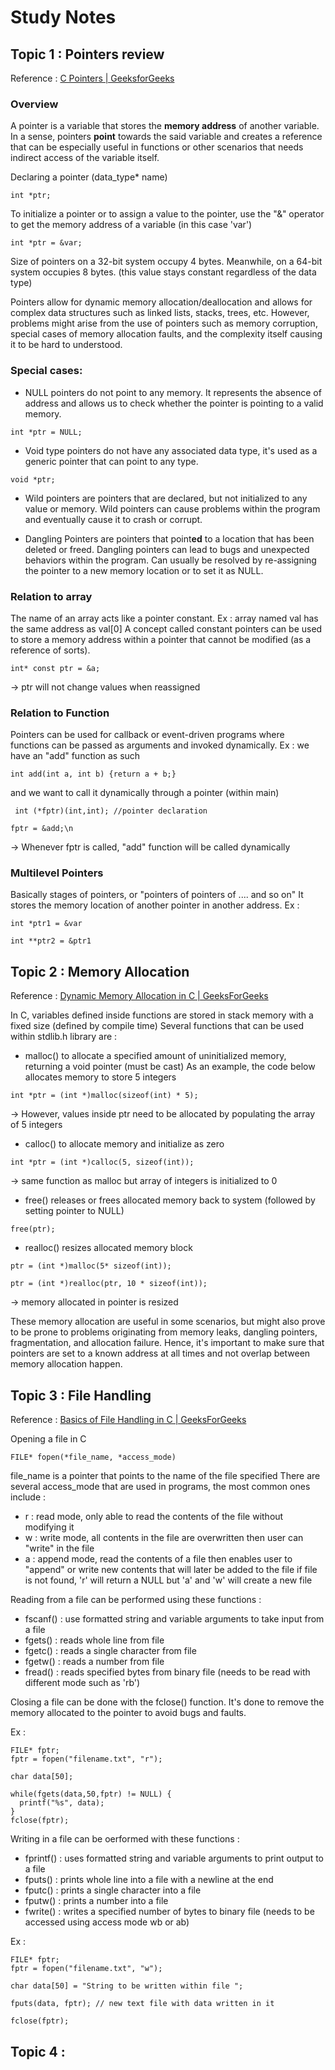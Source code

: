 # Study Notes

## Topic 1 : Pointers review
Reference : [C Pointers | GeeksforGeeks](https://www.geeksforgeeks.org/c-pointers/)
### Overview
A pointer is a variable that stores the **memory address** of another variable.
In a sense, pointers **point** towards the said variable and creates a reference that can be especially useful in functions or other scenarios that needs indirect access of the variable itself. 

Declaring a pointer (data_type* name)

```int *ptr;```

To initialize a pointer or to assign a value to the pointer, use the "&" operator to get the memory address of a variable (in this case 'var')

```int *ptr = &var;```

Size of pointers on a 32-bit system occupy 4 bytes. Meanwhile, on a 64-bit system occupies 8 bytes. (this value stays constant regardless of the data type)

Pointers allow for dynamic memory allocation/deallocation and allows for complex data structures such as linked lists, stacks, trees, etc. 
However, problems might arise from the use of pointers such as memory corruption, special cases of memory allocation faults, and the complexity itself causing it to be hard to understood.

### Special cases:
- NULL pointers do not point to any memory. It represents the absence of address and allows us to check whether the pointer is pointing to a valid memory.
  
```int *ptr = NULL;```

- Void type pointers do not have any associated data type, it's used as a generic pointer that can point to any type.
  
```void *ptr;```

- Wild pointers are pointers that are declared, but not initialized to any value or memory. Wild pointers can cause problems within the program and eventually cause it to crash or corrupt.

- Dangling Pointers are pointers that point**ed** to a location that has been deleted or freed. Dangling pointers can lead to bugs and unexpected behaviors within the program. Can usually be resolved by re-assigning the pointer to a new memory location or to set it as NULL.

### Relation to array
The name of an array acts like a pointer constant. Ex : array named val has the same address as val[0]
A concept called constant pointers can be used to store a memory address within a pointer that cannot be modified (as a reference of sorts).

```int* const ptr = &a;``` 

-> ptr will not change values when reassigned

### Relation to Function
Pointers can be used for callback or event-driven programs where functions can be passed as arguments and invoked dynamically. 
Ex : we have an "add" function as such

``` int add(int a, int b) {return a + b;} ```

and we want to call it dynamically through a pointer (within main)

``` int (*fptr)(int,int); //pointer declaration```

``` fptr = &add;\n ```

-> Whenever fptr is called, "add" function will be called dynamically

### Multilevel Pointers
Basically stages of pointers, or "pointers of pointers of .... and so on" 
It stores the memory location of another pointer in another address. 
Ex : 

```int *ptr1 = &var```

```int **ptr2 = &ptr1```

## Topic 2 : Memory Allocation
Reference : [Dynamic Memory Allocation in C | GeeksForGeeks](https://www.geeksforgeeks.org/dynamic-memory-allocation-in-c-using-malloc-calloc-free-and-realloc/)

In C, variables defined inside functions are stored in stack memory with a fixed size (defined by compile time)
Several functions that can be used within stdlib.h library are : 
- malloc() to allocate a specified amount of uninitialized memory, returning a void pointer (must be cast)
As an example, the code below allocates memory to store 5 integers 

```int *ptr = (int *)malloc(sizeof(int) * 5); ```

-> However, values inside ptr need to be allocated by populating the array of 5 integers

- calloc() to allocate memory and initialize as zero

```int *ptr = (int *)calloc(5, sizeof(int));```

-> same function as malloc but array of integers is initialized to 0

- free() releases or frees allocated memory back to system (followed by setting pointer to NULL)

```free(ptr); ```

- realloc() resizes allocated memory block

```ptr = (int *)malloc(5* sizeof(int)); ```

```ptr = (int *)realloc(ptr, 10 * sizeof(int)); ```

-> memory allocated in pointer is resized

These memory allocation are useful in some scenarios, but might also prove to be prone to problems originating from memory leaks, dangling pointers, fragmentation, and allocation failure. Hence, it's important to make sure that pointers are set to a known address at all times and not overlap between memory allocation happen. 

## Topic 3 : File Handling
Reference : [Basics of File Handling in C | GeeksForGeeks](https://www.geeksforgeeks.org/basics-file-handling-c/) 

Opening a file in C

```FILE* fopen(*file_name, *access_mode)```

file_name is a pointer that points to the name of the file specified
There are several access_mode that are used in programs, the most common ones include : 
- r : read mode, only able to read the contents of the file without modifying it
- w : write mode, all contents in the file are overwritten then user can "write" in the file
- a : append mode, read the contents of a file then enables user to "append" or write new contents that will later be added to the file
if file is not found, 'r' will return a NULL but 'a' and 'w' will create a new file

Reading from a file can be performed using these functions :
- fscanf() : use formatted string and variable arguments to take input from a file
- fgets() : reads whole line from file
- fgetc() : reads a single character from file
- fgetw() : reads a number from file
- fread() : reads specified bytes from binary file (needs to be read with different mode such as 'rb')

Closing a file can be done with the fclose() function. It's done to remove the memory allocated to the pointer to avoid bugs and faults.

Ex : 
``` 
FILE* fptr;
fptr = fopen("filename.txt", "r");

char data[50];

while(fgets(data,50,fptr) != NULL) {
  printf("%s", data);
}
fclose(fptr);
```

Writing in a file can be oerformed with these functions :
- fprintf() : uses formatted string and variable arguments to print output to a file
- fputs() : prints whole line into a file with a newline at the end
- fputc() : prints a single character into a file
- fputw() : prints a number into a file
- fwrite() : writes a specified number of bytes to binary file (needs to be accessed using access mode wb or ab)

Ex : 
``` 
FILE* fptr;
fptr = fopen("filename.txt", "w");

char data[50] = "String to be written within file ";

fputs(data, fptr); // new text file with data written in it

fclose(fptr);
```

## Topic 4 : 
